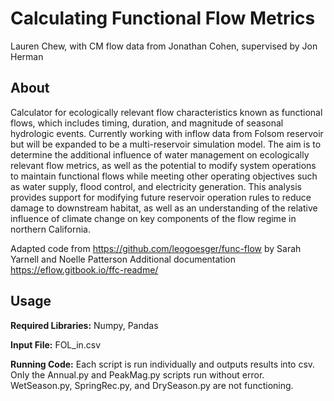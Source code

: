 # Calculating Functional Flow Metrics

Lauren Chew, with CM flow data from Jonathan Cohen, supervised by Jon Herman

## About
Calculator for ecologically relevant flow characteristics known as functional flows, which includes timing, duration, and magnitude of seasonal hydrologic events. Currently working with inflow data from Folsom reservoir but will be expanded to be  a multi-reservoir simulation model. The aim is to determine the additional influence of water management on ecologically relevant flow metrics, as well as the potential to modify system operations to maintain functional flows while meeting other operating objectives such as water supply, flood control, and electricity generation. This analysis provides support for modifying future reservoir operation rules to reduce damage to downstream habitat, as well as an understanding of the relative influence of climate change on key components of the flow regime in northern California.

Adapted code from https://github.com/leogoesger/func-flow by Sarah Yarnell and Noelle Patterson
Additional documentation https://eflow.gitbook.io/ffc-readme/ 
## Usage

**Required Libraries:** Numpy, Pandas

**Input File:** FOL_in.csv

**Running Code:** Each script is run individually and outputs results into csv. Only the Annual.py and PeakMag.py scripts run without error. WetSeason.py, SpringRec.py, and DrySeason.py are not functioning.
